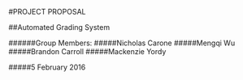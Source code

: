 #PROJECT PROPOSAL

##Automated Grading System

######Group Members:
#####Nicholas Carone
#####Mengqi Wu
#####Brandon Carroll
#####Mackenzie Yordy

#####5 February 2016
